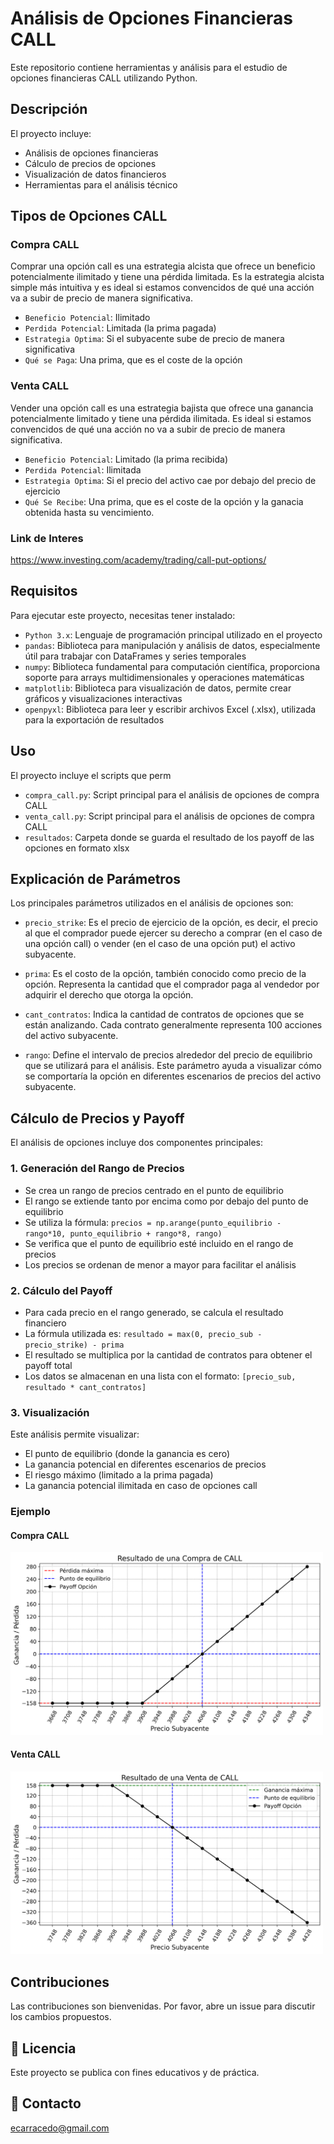 # Análisis de Opciones Financieras CALL

Este repositorio contiene herramientas y análisis para el estudio de opciones financieras CALL utilizando Python.

## Descripción

El proyecto incluye:
- Análisis de opciones financieras
- Cálculo de precios de opciones
- Visualización de datos financieros
- Herramientas para el análisis técnico

## Tipos de Opciones CALL

### Compra CALL

Comprar una opción call es una estrategia alcista que ofrece un beneficio potencialmente ilimitado y tiene una pérdida limitada. Es la estrategia alcista simple más intuitiva y es ideal si estamos convencidos de qué una acción va a subir de precio de manera significativa.

- `Beneficio Potencial`: Ilimitado
- `Perdida Potencial`: Limitada (la prima pagada)
- `Estrategia Optima`: Si el subyacente sube de precio de manera significativa
- `Qué se Paga`: Una prima, que es el coste de la opción

### Venta CALL

Vender una opción call es una estrategia bajista que ofrece una ganancia potencialmente limitado y tiene una pérdida ilimitada. Es ideal si estamos convencidos de qué una acción no va a subir de precio de manera significativa.

- `Beneficio Potencial`: Limitado (la prima recibida)
- `Perdida Potencial`: Ilimitada
- `Estrategia Optima`: Si el precio del activo cae por debajo del precio de ejercicio
- `Qué Se Recibe`: Una prima, que es el coste de la opción y la ganacia obtenida hasta su vencimiento.

### Link de Interes

https://www.investing.com/academy/trading/call-put-options/

## Requisitos

Para ejecutar este proyecto, necesitas tener instalado:

- `Python 3.x`: Lenguaje de programación principal utilizado en el proyecto
- `pandas`: Biblioteca para manipulación y análisis de datos, especialmente útil para trabajar con DataFrames y series temporales
- `numpy`: Biblioteca fundamental para computación científica, proporciona soporte para arrays multidimensionales y operaciones matemáticas
- `matplotlib`: Biblioteca para visualización de datos, permite crear gráficos y visualizaciones interactivas
- `openpyxl`: Biblioteca para leer y escribir archivos Excel (.xlsx), utilizada para la exportación de resultados

## Uso

El proyecto incluye el scripts que perm

- `compra_call.py`: Script principal para el análisis de opciones de compra CALL
- `venta_call.py`: Script principal para el análisis de opciones de compra CALL
- `resultados`: Carpeta donde se guarda el resultado de los payoff de las opciones en formato xlsx

## Explicación de Parámetros

Los principales parámetros utilizados en el análisis de opciones son:

- `precio_strike`: Es el precio de ejercicio de la opción, es decir, el precio al que el comprador puede ejercer su derecho a comprar (en el caso de una opción call) o vender (en el caso de una opción put) el activo subyacente.

- `prima`: Es el costo de la opción, también conocido como precio de la opción. Representa la cantidad que el comprador paga al vendedor por adquirir el derecho que otorga la opción.

- `cant_contratos`: Indica la cantidad de contratos de opciones que se están analizando. Cada contrato generalmente representa 100 acciones del activo subyacente.

- `rango`: Define el intervalo de precios alrededor del precio de equilibrio que se utilizará para el análisis. Este parámetro ayuda a visualizar cómo se comportaría la opción en diferentes escenarios de precios del activo subyacente.

## Cálculo de Precios y Payoff

El análisis de opciones incluye dos componentes principales:

### 1. Generación del Rango de Precios
- Se crea un rango de precios centrado en el punto de equilibrio
- El rango se extiende tanto por encima como por debajo del punto de equilibrio
- Se utiliza la fórmula: `precios = np.arange(punto_equilibrio - rango*10, punto_equilibrio + rango*8, rango)`
- Se verifica que el punto de equilibrio esté incluido en el rango de precios
- Los precios se ordenan de menor a mayor para facilitar el análisis

### 2. Cálculo del Payoff
- Para cada precio en el rango generado, se calcula el resultado financiero
- La fórmula utilizada es: `resultado = max(0, precio_sub - precio_strike) - prima`
- El resultado se multiplica por la cantidad de contratos para obtener el payoff total
- Los datos se almacenan en una lista con el formato: `[precio_sub, resultado * cant_contratos]`

### 3. Visualización

Este análisis permite visualizar:
- El punto de equilibrio (donde la ganancia es cero)
- La ganancia potencial en diferentes escenarios de precios
- El riesgo máximo (limitado a la prima pagada)
- La ganancia potencial ilimitada en caso de opciones call

### Ejemplo

#### Compra CALL

<img src="resultados/3910_compra_call_grafico.png" alt="Resultado de una Compra de CALL" width="500"/>

#### Venta CALL

<img src="resultados/3910_venta_call_grafico.png" alt="Resultado de una Venta de CALL" width="500"/>

## Contribuciones

Las contribuciones son bienvenidas. Por favor, abre un issue para discutir los cambios propuestos.

## 📜 Licencia

Este proyecto se publica con fines educativos y de práctica.

## 📌 Contacto

ecarracedo@gmail.com
